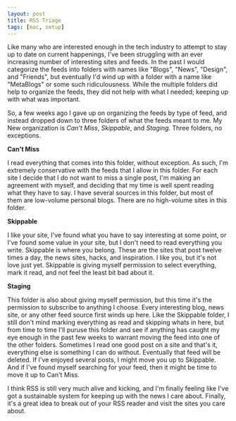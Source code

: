 ```yaml
---
layout: post
title: RSS Triage
tags: [mac, setup]
---
```


Like many who are interested enough in the tech industry to attempt to stay up to date on current happenings, I've been struggling with an ever increasing number of interesting sites and feeds. In the past I would categorize the feeds into folders with names like "Blogs", "News", "Design", and "Friends", but eventually I'd wind up with a folder with a name like "MetaBlogs" or some such ridiculousness. While the multiple folders did help to organize the feeds, they did not help with what I needed; keeping up with what was important.

So, a few weeks ago I gave up on organizing the feeds by type of feed, and instead dropped down to three folders of what the feeds meant to me. My New organization is *Can't Miss*, *Skippable*, and *Staging*. Three folders, no exceptions. 

**Can't Miss**

I read everything that comes into this folder, without exception. As such, I'm extremely conservative with the feeds that I allow in this folder. For each site I decide that I do not want to miss a single post, I'm making an agreement with myself, and deciding that my time is well spent reading what they have to say. I have several sources in this folder, but most of them are low-volume personal blogs. There are no high-volume sites in this folder.

**Skippable**

I like your site, I've found what you have to say interesting at some point, or I've found some value in your site, but I don't need to read everything you write. Skippable is where you belong. These are the sites that post twelve times a day, the news sites, hacks, and inspiration. I like you, but it's not love just yet. Skippable is giving myself permission to select everything, mark it read, and not feel the least bit bad about it.

**Staging**

This folder is also about giving myself permission, but this time it's the permission to subscribe to anything I choose. Every interesting blog, news site, or any other feed source first winds up here. Like the Skippable folder, I still don't mind marking everything as read and skipping whats in here, but from time to time I'll puruse this folder and see if anything has caught my eye enough in the past few weeks to warrant moving the feed into one of the other folders. Sometimes I read one good post on a site and that's it, everything else is something I can do without. Eventually that feed will be deleted. If I've enjoyed several posts, I might move you up to Skippable. And if I've found myself searching for your feed, then it might be time to move it up to Can't Miss.

I think RSS is still very much alive and kicking, and I'm finally feeling like I've got a sustainable system for keeping up with the news I care about. Finally, it's a great idea to break out of your RSS reader and visit the sites you care about.

